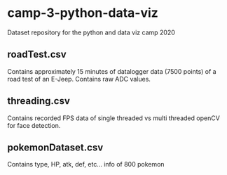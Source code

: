 # camp-3-python-data-viz
Dataset repository for the python and data viz camp 2020

## roadTest.csv
Contains approximately 15 minutes of datalogger data (7500 points) of a road test of an E-Jeep. Contains raw ADC values.

## threading.csv
Contains recorded FPS data of single threaded vs multi threaded openCV for face detection.

## pokemonDataset.csv
Contains type, HP, atk, def, etc... info of 800 pokemon
